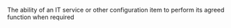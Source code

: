The ability of an IT service or other configuration item to perform its agreed function when required